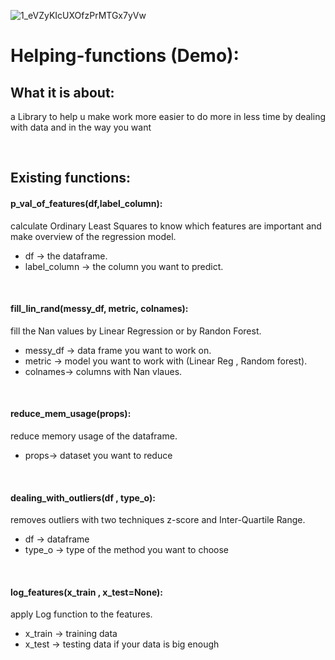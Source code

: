 ![1_eVZyKIcUXOfzPrMTGx7yVw](https://user-images.githubusercontent.com/59618586/104822204-81e41f00-5849-11eb-8b7b-2795c53cc2ae.png)
# Helping-functions (Demo):

## What it is about:
a Library to help u make work more easier to do more in less time by dealing with data and in the way you want

<br/>

## Existing functions:

#### p_val_of_features(df,label_column): 
calculate Ordinary Least Squares to know which features are important and make overview of the regression model.

* df -> the dataframe.
* label_column -> the column you want to predict.

<br/>

#### fill_lin_rand(messy_df, metric, colnames): 
fill the Nan values by Linear Regression or by Randon Forest.

* messy_df -> data frame you want to work on.
* metric -> model you want to work with (Linear Reg , Random forest).
* colnames-> columns with Nan vlaues.

<br/>

#### reduce_mem_usage(props):
reduce memory usage of the dataframe.

* props-> dataset you want to reduce

<br/>

#### dealing_with_outliers(df , type_o):
removes outliers with two techniques z-score and Inter-Quartile Range. 

* df -> dataframe
* type_o -> type of the method you want to choose

<br/>

#### log_features(x_train , x_test=None):
apply Log function to the features.

* x_train -> training data
* x_test -> testing data if your data is big enough

